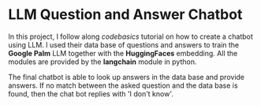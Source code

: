 # LLM Question and Answer Chatbot
In this project, I follow along *codebasics* tutorial on how to create a chatbot using LLM. I used their data base of questions and answers to train the **Google Palm** LLM together with the **HuggingFaces** embedding. All the modules are provided by the **langchain** module in python.

The final chatbot is able to look up answers in the data base and provide answers. If no match between the asked question and the data base is found, then the chat bot replies with 'I don't know'.
